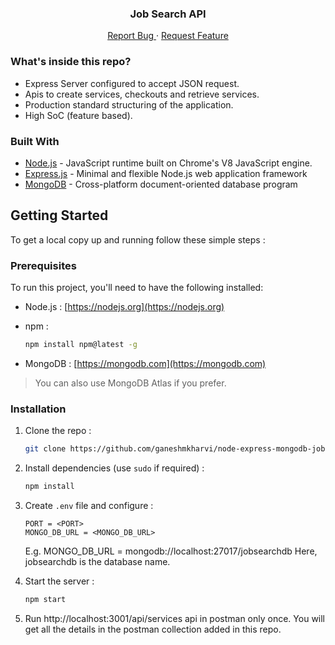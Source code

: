 <p align="center">
  <h3 align="center">Job Search API</h3>
  <p align="center">
    <a href="https://github.com/ganeshmkharvi/node-express-mongodb-job-search-api-server/issues">Report Bug </a>
    ·
    <a href="https://github.com/ganeshmkharvi/node-express-mongodb-job-search-api-server/issues"> Request Feature</a>
  </p>
</p>

<!-- ABOUT THE PROJECT -->

### What's inside this repo?

- Express Server configured to accept JSON request.
- Apis to create services, checkouts and retrieve services.
- Production standard structuring of the application.
- High SoC (feature based).


### Built With

- [Node.js]() - JavaScript runtime built on Chrome's V8 JavaScript engine.
- [Express.js]() - Minimal and flexible Node.js web application framework
- [MongoDB]() - Cross-platform document-oriented database program

<!-- GETTING STARTED -->

## Getting Started

To get a local copy up and running follow these simple steps :

### Prerequisites

To run this project, you'll need to have the following installed:

- Node.js : [https://nodejs.org](https://nodejs.org)

- npm :
  ```sh
  npm install npm@latest -g
  ```
- MongoDB : [https://mongodb.com](https://mongodb.com) <br>

> You can also use MongoDB Atlas if you prefer.
> <br>

### Installation

1. Clone the repo :
   ```sh
   git clone https://github.com/ganeshmkharvi/node-express-mongodb-job-search-api-server.git
   ```
2. Install dependencies (use `sudo` if required) :

   ```sh
   npm install
   ```

3. Create `.env` file and configure :

   ```JS
   PORT = <PORT>
   MONGO_DB_URL = <MONGO_DB_URL> 
   ```
   E.g. MONGO_DB_URL = mongodb://localhost:27017/jobsearchdb
   Here, jobsearchdb is the database name.

4. Start the server :
   ```sh
   npm start
   ```
5. Run http://localhost:3001/api/services api in postman only once. You will get all the details in the postman collection added in this repo.
